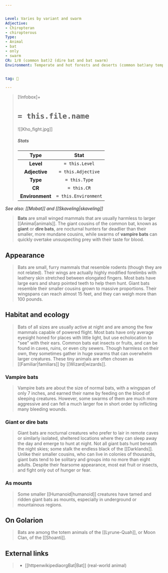 ```yaml
---


Level: Varies by variant and swarm
Adjective:
- Chiropteran
- chiropterous
Type:
- Animal
- bat
- only
- swarm
CR: 1/8 (common bat)2 (dire bat and bat swarm)
Environment: Temperate and hot forests and deserts (common bat)any temperate or tropical (dire bat and bat swarm)


tag: 👹

---
```




> [!infobox]+
> #  `= this.file.name`
> ![[Kho_fight.jpg]]
> ##### Stats
> Type | Stat |
> :---:|:---:|
> **Level** | `= this.Level` |
> **Adjective** | `= this.Adjective` |
> **Type** | `= this.Type` |
> **CR** | `= this.CR` |
> **Environment** | `= this.Environment` |



*See also: [[Mobat]] and [[Skaveling|skaveling]]*
> **Bats** are small winged mammals that are usually harmless to larger [[Animal|animals]]. The giant cousins of the common bat, known as **giant** or **dire bats**, are nocturnal hunters far deadlier than their smaller, more mundane cousins, while swarms of **vampire bats** can quickly overtake unsuspecting prey with their taste for blood.



## Appearance

> Bats are small, furry mammals that resemble rodents (though they are not related). Their wings are actually highly modified forelimbs with leathery skin stretched between elongated fingers. Most bats have large ears and sharp pointed teeth to help them hunt.
> Giant bats resemble their smaller cousins grown to massive proportions. Their wingspans can reach almost 15 feet, and they can weigh more than 100 pounds.


## Habitat and ecology

> Bats of all sizes are usually active at night and are among the few mammals capable of powered flight. Most bats have only average eyesight honed for places with little light, but use echolocation to "see" with their ears.
> Common bats eat insects or fruits, and can be found in caves, ruins, or even city sewers. Though harmless on their own, they sometimes gather in huge swarms that can overwhelm larger creatures. These tiny animals are often chosen as [[Familiar|familiars]] by [[Wizard|wizards]].


### Vampire bats

> Vampire bats are about the size of normal bats, with a wingspan of only 7 inches, and earned their name by feeding on the blood of sleeping creatures. However, some swarms of them are much more aggressive and can fell a much larger foe in short order by inflicting many bleeding wounds.


### Giant or dire bats

> Giant bats are nocturnal creatures who prefer to lair in remote caves or similarly isolated, sheltered locations where they can sleep away the day and emerge to hunt at night. Not all giant bats hunt beneath the night skies; some stalk the endless black of the [[Darklands]]. Unlike their smaller cousins, who can live in colonies of thousands, giant bats tend to be solitary and groups into no more than eight adults. Despite their fearsome appearance, most eat fruit or insects, and fight only out of hunger or fear.


### As mounts

> Some smaller [[Humanoid|humanoid]] creatures have tamed and ridden giant bats as mounts, especially in underground or mountainous regions.


## On Golarion

> Bats are among the totem animals of the [[Lyrune-Quah]], or Moon Clan, of the [[Shoanti]].




## External links

> - [[httpenwikipediaorgBat|Bat]] (real-world animal)




